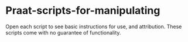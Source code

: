 # Praat-scripts-for-manipulating
Open each script to see basic instructions for use, and attribution. These scripts come with no guarantee of functionality.

